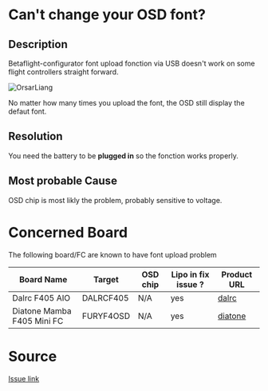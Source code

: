 # Can't change your OSD font?
## Description
Betaflight-configurator font upload fonction via USB doesn't work on some flight controllers straight forward.

![OrsarLiang](https://oscarliang.com/ctt/uploads/2017/07/betaflight-osd-font-manager.jpg)

No matter how many times you upload the font, the OSD still display the defaut font.

## Resolution
You need the battery to be **plugged in** so the fonction works properly.

## Most probable Cause
OSD chip is most likly the problem, probably sensitive to voltage.

# Concerned Board
The following board/FC are known to have font upload problem

| Board Name| Target | OSD chip | Lipo in fix issue ? |  Product URL| 
| --- | --- | --- | --- | --- |
| Dalrc F405 AIO | DALRCF405 | N/A | yes |  [dalrc](http://www.dalrc.cn/DALRC/plus/view.php?aid=186) |
| Diatone Mamba F405 Mini FC | FURYF4OSD | N/A | yes | [diatone](https://www.diatoneusa.com/store/p574/MAMBA_F405_Mini_Betaflight_Flight_Controller_F25_25A_2_4S_DSHOT600_FPV_Racing_Brushless_ESC.html) |


# Source
[Issue link](https://github.com/betaflight/betaflight-configurator/issues/1301)
